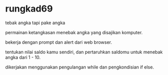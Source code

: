 # rungkad69
tebak angka tapi pake angka

permainan ketangkasan menebak angka yang disajikan komputer.

bekerja dengan prompt dan alert dari web browser.

tentukan nilai saldo kamu sendiri, dan pertaruhkan saldomu untuk menebak angka dari 1 - 10.

dikerjakan menggunakan pengulangan while dan pengkondisian if else.
